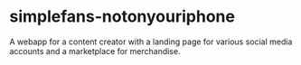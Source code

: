 # simplefans-notonyouriphone
A webapp for a content creator with a landing page for various social media accounts and a marketplace for merchandise.
